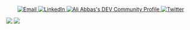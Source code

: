 <p align="center">
  <a href="mailto:irizviali@gmail.com">
    <img alt="Email"
      src="https://img.shields.io/badge/-Gmail-c14438?style=for-the-badge&logo=Gmail&logoColor=white&link=mailto:johnatan.dias@gmail.com">
  </a>

  <a href="https://www.linkedin.com/in/ali-abbas-software-developer/">
    <img alt="LinkedIn"
      src="https://img.shields.io/badge/-LinkedIn-blue?style=for-the-badge&logo=Linkedin&logoColor=white">
  </a>
  
  <a href="https://dev.to/realabbas">
   <img src="https://img.shields.io/badge/-Dev.to-black?style=for-the-badge&logo=Dev.to&logoColor=whiteg" alt="Ali Abbas's DEV Community Profile">
  </a>
     
  <a href="https://twitter.com/aliremarks">
    <img alt="Twitter"
      src="https://img.shields.io/badge/-Twitter-1ca0f1?style=for-the-badge&labelColor=1ca0f1&logo=twitter&logoColor=white">
  </a>
</p>

![](https://github-readme-stats.vercel.app/api?username=realabbas&show_icons=true&theme=chartreuse-dark)
![](https://github-readme-stats.vercel.app/api/top-langs/?username=realabbas&layout=compact&theme=chartreuse-dark)
